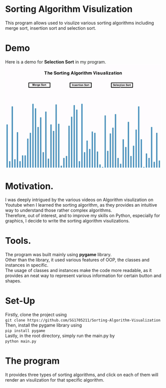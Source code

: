 # Sorting Algorithm Visulization
This program allows used to visulize various sorting algorithms including merge sort, insertion sort and selection sort.
# Demo
Here is a demo for **Selection Sort** in my program.\
![Alt Text](https://github.com/SG1705211/Sorting-Algorithm-Visualization/blob/a018e5d8dc8b5e0c844f00117ee1200d3ce8419f/Selection%20Demo.gif?raw=true)

# Motivation.
I was deeply intrigued by the various videos on Algorithm visulization on Youtube when I learned the sorting algorithm, as they provides an intuitive way to understand those rather complex algorithms. \
Therefore, out of interest, and to improve my skills on Python, especially for graphics, I decide to write the sorting algorithm visulizations.
# Tools.
The program was built mainly using  **pygame** library.\
Other than the library, it used various features of OOP, the classes and instances in specific.\
The usage of classes and instances make the code more readable, as it provides an neat way to represent various information for certain button and shapes.
# Set-Up 
Firstly, clone the project using \
``git clone https://github.com/SG1705211/Sorting-Algorithm-Visualization``\
Then, install the pygame library using \
``pip install pygame``\
Lastly, in the root directory, simply run the main.py by \
``python main.py``
# The program
It provides three types of sorting algorithms, and click on each of them will render an visulization for that specific algorithm.


